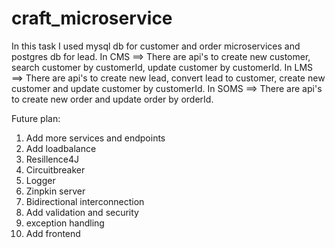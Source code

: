 # craft_microservice

In this task I used mysql db for customer and order microservices and postgres db for lead.
In CMS ==> There are api's to create new customer, search customer by customerId, update customer by customerId.
In LMS ==> There are api's to create new lead, convert lead to customer, create new customer and update customer by customerId.
In SOMS ==> There are api's to create new order and update order by orderId.

Future plan:
1. Add more services and endpoints
2. Add loadbalance
3. Resillence4J
4. Circuitbreaker
5. Logger
6. Zinpkin server
7. Bidirectional interconnection
8. Add validation and security
9. exception handling
10. Add frontend
